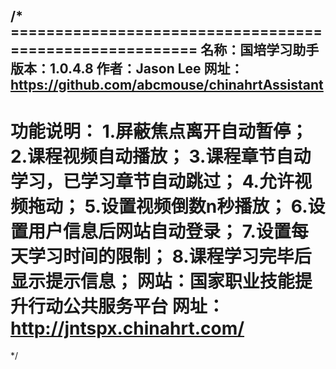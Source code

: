 /*  ========================================================
  名称：国培学习助手
  版本：1.0.4.8
  作者：Jason Lee
  网址：https://github.com/abcmouse/chinahrtAssistant
  --------------------------------------------------------
  功能说明：
      1.屏蔽焦点离开自动暂停；
      2.课程视频自动播放；
      3.课程章节自动学习，已学习章节自动跳过；
      4.允许视频拖动；
      5.设置视频倒数n秒播放；
      6.设置用户信息后网站自动登录；
      7.设置每天学习时间的限制；
      8.课程学习完毕后显示提示信息；
      网站：国家职业技能提升行动公共服务平台
      网址：http://jntspx.chinahrt.com/
  ========================================================
*/
